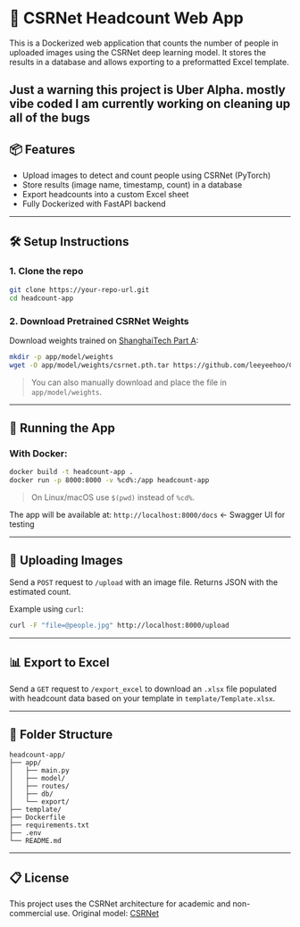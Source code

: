 # 🧠 CSRNet Headcount Web App

This is a Dockerized web application that counts the number of people in uploaded images using the CSRNet deep learning model. It stores the results in a database and allows exporting to a preformatted Excel template.

Just a warning this project is Uber Alpha. mostly vibe coded I am currently working on cleaning up all of the bugs
---

## 📦 Features

* Upload images to detect and count people using CSRNet (PyTorch)
* Store results (image name, timestamp, count) in a database
* Export headcounts into a custom Excel sheet
* Fully Dockerized with FastAPI backend

---

## 🛠️ Setup Instructions

### 1. Clone the repo

```bash
git clone https://your-repo-url.git
cd headcount-app
```

### 2. Download Pretrained CSRNet Weights

Download weights trained on [ShanghaiTech Part A](https://github.com/leeyeehoo/CSRNet-pytorch):

```bash
mkdir -p app/model/weights
wget -O app/model/weights/csrnet.pth.tar https://github.com/leeyeehoo/CSRNet-pytorch/releases/download/v1.0/partAmodel_best.pth.tar
```

> You can also manually download and place the file in `app/model/weights`.

---

## 🚀 Running the App

### With Docker:

```bash
docker build -t headcount-app .
docker run -p 8000:8000 -v %cd%:/app headcount-app
```

> On Linux/macOS use `$(pwd)` instead of `%cd%`.

The app will be available at:
`http://localhost:8000/docs` ← Swagger UI for testing

---

## 📄 Uploading Images

Send a `POST` request to `/upload` with an image file.
Returns JSON with the estimated count.

Example using `curl`:

```bash
curl -F "file=@people.jpg" http://localhost:8000/upload
```

---

## 📊 Export to Excel

Send a `GET` request to `/export_excel` to download an `.xlsx` file populated with headcount data based on your template in `template/Template.xlsx`.

---

## 📂 Folder Structure

```
headcount-app/
├── app/
│   ├── main.py
│   ├── model/
│   ├── routes/
│   ├── db/
│   └── export/
├── template/
├── Dockerfile
├── requirements.txt
├── .env
└── README.md
```

---

## 📋 License

This project uses the CSRNet architecture for academic and non-commercial use. Original model: [CSRNet](https://github.com/leeyeehoo/CSRNet-pytorch)

